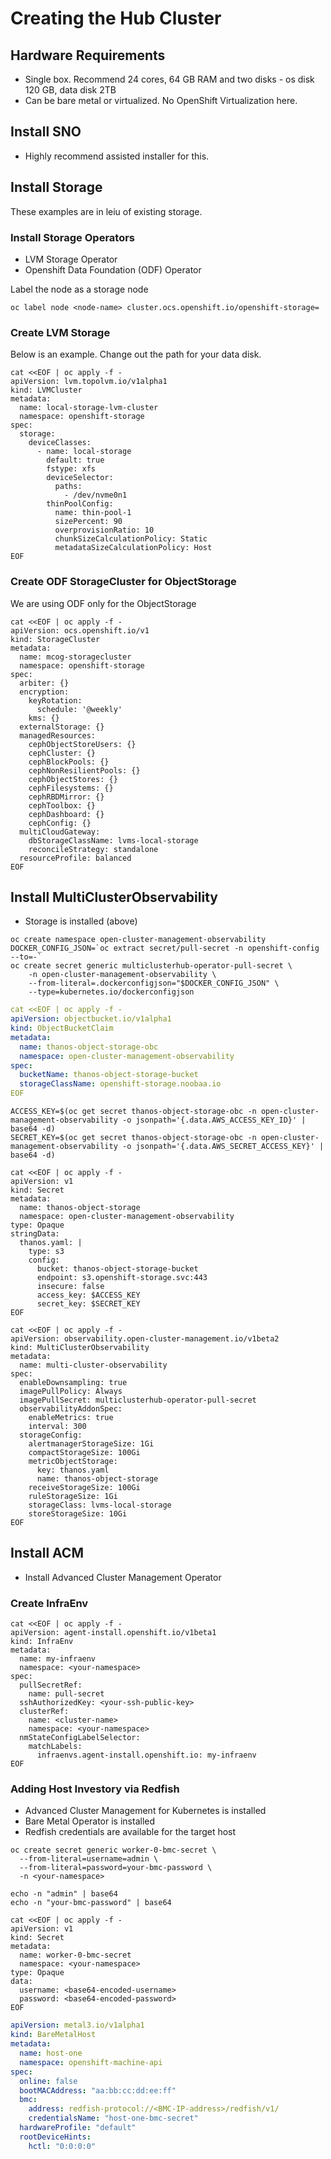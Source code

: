 # Creating the Hub Cluster

## Hardware Requirements
* Single box. Recommend 24 cores, 64 GB RAM and two disks - os disk 120 GB, data disk 2TB
* Can be bare metal or virtualized. No OpenShift Virtualization here. 

## Install SNO
* Highly recommend assisted installer for this. 

## Install Storage

These examples are in leiu of existing storage. 

### Install Storage Operators
* LVM Storage Operator
* Openshift Data Foundation (ODF) Operator  

Label the node as a storage node  
```shell
oc label node <node-name> cluster.ocs.openshift.io/openshift-storage=
```

### Create LVM Storage

Below is an example. Change out the path for your data disk. 
```shell
cat <<EOF | oc apply -f -
apiVersion: lvm.topolvm.io/v1alpha1
kind: LVMCluster
metadata:
  name: local-storage-lvm-cluster
  namespace: openshift-storage
spec:
  storage:
    deviceClasses:
      - name: local-storage
        default: true
        fstype: xfs
        deviceSelector:
          paths:
            - /dev/nvme0n1
        thinPoolConfig:
          name: thin-pool-1
          sizePercent: 90
          overprovisionRatio: 10
          chunkSizeCalculationPolicy: Static
          metadataSizeCalculationPolicy: Host
EOF
```

### Create ODF StorageCluster for ObjectStorage

We are using ODF only for the ObjectStorage
```shell
cat <<EOF | oc apply -f -
apiVersion: ocs.openshift.io/v1
kind: StorageCluster
metadata:
  name: mcog-storagecluster
  namespace: openshift-storage
spec:
  arbiter: {}
  encryption:
    keyRotation:
      schedule: '@weekly'
    kms: {}
  externalStorage: {}
  managedResources:
    cephObjectStoreUsers: {}
    cephCluster: {}
    cephBlockPools: {}
    cephNonResilientPools: {}
    cephObjectStores: {}
    cephFilesystems: {}
    cephRBDMirror: {}
    cephToolbox: {}
    cephDashboard: {}
    cephConfig: {}
  multiCloudGateway:
    dbStorageClassName: lvms-local-storage
    reconcileStrategy: standalone
  resourceProfile: balanced
EOF
```

## Install MultiClusterObservability

* Storage is installed (above)

```shell
oc create namespace open-cluster-management-observability
DOCKER_CONFIG_JSON=`oc extract secret/pull-secret -n openshift-config --to=-`
oc create secret generic multiclusterhub-operator-pull-secret \
    -n open-cluster-management-observability \
    --from-literal=.dockerconfigjson="$DOCKER_CONFIG_JSON" \
    --type=kubernetes.io/dockerconfigjson
```

```yaml
cat <<EOF | oc apply -f -
apiVersion: objectbucket.io/v1alpha1
kind: ObjectBucketClaim
metadata:
  name: thanos-object-storage-obc
  namespace: open-cluster-management-observability
spec:
  bucketName: thanos-object-storage-bucket
  storageClassName: openshift-storage.noobaa.io
EOF
```

```shell
ACCESS_KEY=$(oc get secret thanos-object-storage-obc -n open-cluster-management-observability -o jsonpath='{.data.AWS_ACCESS_KEY_ID}' | base64 -d)
SECRET_KEY=$(oc get secret thanos-object-storage-obc -n open-cluster-management-observability -o jsonpath='{.data.AWS_SECRET_ACCESS_KEY}' | base64 -d)
```

```shell
cat <<EOF | oc apply -f -
apiVersion: v1
kind: Secret
metadata:
  name: thanos-object-storage
  namespace: open-cluster-management-observability
type: Opaque
stringData:
  thanos.yaml: |
    type: s3
    config:
      bucket: thanos-object-storage-bucket
      endpoint: s3.openshift-storage.svc:443
      insecure: false
      access_key: $ACCESS_KEY
      secret_key: $SECRET_KEY
EOF
```

```shell
cat <<EOF | oc apply -f -
apiVersion: observability.open-cluster-management.io/v1beta2
kind: MultiClusterObservability
metadata:
  name: multi-cluster-observability
spec:
  enableDownsampling: true
  imagePullPolicy: Always
  imagePullSecret: multiclusterhub-operator-pull-secret
  observabilityAddonSpec:
    enableMetrics: true
    interval: 300
  storageConfig:
    alertmanagerStorageSize: 1Gi
    compactStorageSize: 100Gi
    metricObjectStorage:
      key: thanos.yaml
      name: thanos-object-storage
    receiveStorageSize: 100Gi
    ruleStorageSize: 1Gi
    storageClass: lvms-local-storage
    storeStorageSize: 10Gi
EOF
```

## Install ACM
* Install Advanced Cluster Management Operator

### Create InfraEnv

```shell
cat <<EOF | oc apply -f -
apiVersion: agent-install.openshift.io/v1beta1
kind: InfraEnv
metadata:
  name: my-infraenv
  namespace: <your-namespace>
spec:
  pullSecretRef:
    name: pull-secret
  sshAuthorizedKey: <your-ssh-public-key>
  clusterRef:
    name: <cluster-name>
    namespace: <your-namespace>
  nmStateConfigLabelSelector:
    matchLabels:
      infraenvs.agent-install.openshift.io: my-infraenv
EOF
```

### Adding Host Investory via Redfish

* Advanced Cluster Management for Kubernetes is installed
* Bare Metal Operator is installed
* Redfish credentials are available for the target host

```shell
oc create secret generic worker-0-bmc-secret \
  --from-literal=username=admin \
  --from-literal=password=your-bmc-password \
  -n <your-namespace>
```

```shell
echo -n "admin" | base64
echo -n "your-bmc-password" | base64  

cat <<EOF | oc apply -f -
apiVersion: v1
kind: Secret
metadata:
  name: worker-0-bmc-secret
  namespace: <your-namespace>
type: Opaque
data:
  username: <base64-encoded-username>
  password: <base64-encoded-password>
EOF
```


```yaml
apiVersion: metal3.io/v1alpha1
kind: BareMetalHost
metadata:
  name: host-one
  namespace: openshift-machine-api
spec:
  online: false
  bootMACAddress: "aa:bb:cc:dd:ee:ff"
  bmc:
    address: redfish-protocol://<BMC-IP-address>/redfish/v1/
    credentialsName: "host-one-bmc-secret"
  hardwareProfile: "default"
  rootDeviceHints:
    hctl: "0:0:0:0"
```